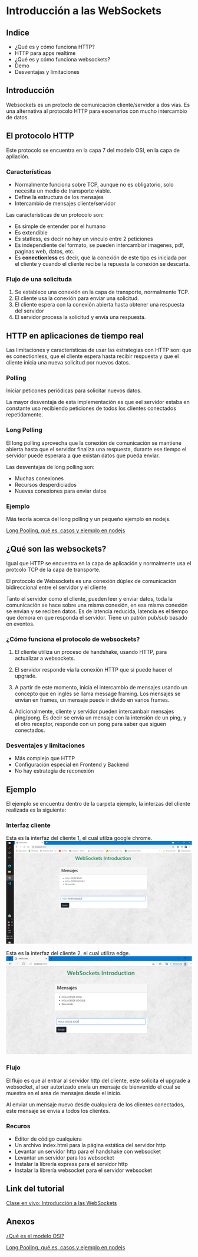 # Introducción a las WebSockets

## Indice
* ¿Qué es y cómo funciona HTTP?
* HTTP para apps realtime
* ¿Qué es y cómo funciona websockets?
* Demo
* Desventajas y limitaciones

## Introducción
Websockets es un protoclo de comunicación cliente/servidor a dos vías.
Es una alternativa al protocolo HTTP para escenarios con mucho intercambio de datos.

## El protocolo HTTP
Este protocolo se encuentra en la capa 7 del modelo OSI, en la capa de apliación.

### Características
* Normalmente funciona sobre TCP, aunque no es obligatorio, solo necesita un medio de transporte viable.
* Define la estructura de los mensajes
* Intercambio de mensajes cliente/servidor

Las caracteristicas de un protocolo son: 
* Es simple de entender por el humano
* Es extendible
* Es statless, es decir no hay un vínculo entre 2 peticiones
* Es independiente del formato, se pueden intercambiar imagenes, pdf, paginas web, datos, etc.
* Es <b> conectionless </b> es decir, que la conexión de este tipo es iniciada por el cliente y cuando el cliente recibe la repuesta la conexión se descarta.

### Flujo de una solicituda

1.  Se establece una conexión en la capa de transporte, normalmente TCP.
2. El cliente usa la conexión para enviar una solicitud.
3. El cliente espera con la conexión abierta hasta obtener una respuesta del servidor
4. El servidor procesa la solicitud y envía una respuesta.

## HTTP en aplicaciones de tiempo real

Las limitaciones y características de usar las estrategias con HTTP son: que es conectionless, que el cliente espera hasta recibir respuesta y que el cliente inicia una nueva solicitud por nuevos datos.

### Polling
Iniciar peticones periódicas para solicitar nuevos datos.

La mayor desventaja de esta implementación es que eel servidor estaba en constante uso recibiendo peticiones de todos los clientes conectados repetidamente.

### Long Polling
El long polling aprovecha que la conexión de comunicación se mantiene abierta hasta que el servidor finaliza una respuesta, durante ese tiempo el servidor puede esperara a que existan datos que pueda enviar.

Las desventajas de long polling son:
* Muchas conexiones
* Recursos desperdiciados
* Nuevas conexiones para enviar datos

### Ejemplo
Más teoría acerca del long polling y un pequeño ejemplo en nodejs.

[Long Pooling, qué es, casos y  ejemplo en nodejs](https://dev.to/obnsk/long-polling-comparative-and-sample-coded-expression-4anp)

## ¿Qué son las websockets?
Igual que HTTP se encuentra en la capa de aplicación y normalmente usa el protcolo TCP de la capa de transporte.

El protocolo de Websockets es una conexión dúplex de comunicación bidireccional entre el servidor y el cliente.

Tanto el servidor como el cliente, pueden leer y enviar datos, toda la comunicación se hace sobre una misma conexión, en esa misma conexión se envian y se reciben datos. Es de latencia reducida, latencia es el tiempo que demora en que responda el servidor.
Tiene un patrón pub/sub basado en eventos.


### ¿Cómo funciona el protocolo de websockets?

1. El cliente utiliza un proceso de handshake, usando HTTP, para actualizar a websockets.

2. El servidor responde vía la conexión HTTP que sí puede hacer el upgrade.

3. A partir de este momento, inicia el intercambio de mensajes usando un concepto que en inglés se llama message framing. Los mensajes se envian en frames, un mensaje puede ir divido en varios frames.

4. Adicionalmente, cliente y servidor pueden intercambair mensajes ping/pong. Es decir se envía un mensaje con la intensión de un ping, y el otro receptor, responde con un pong para saber que siguen conectados.

### Desventajes y limitaciones 
* Más complejo que HTTP
* Configuración especial en Frontend y Backend
* No hay estrategia de reconexión

## Ejemplo
El ejemplo se encuentra dentro de la carpeta ejemplo, la interzas del cliente realizada es la siguiente:

### Interfaz cliente
Esta es la interfaz del cliente 1, el cual utilza google chrome.
![Cliente1 Google](img/interfazG.png)

Esta es la interfaz del cliente 2, el cual utiliza edge.
![Cliente2 Edge](img/interfazE.png)

### Flujo
El flujo es que al entrar al servidor http del cliente, este solicita el upgrade a websocket, al ser autorizado envía un mensaje de bienvenido el cual se muestra en el area de mensajes desde el inicio.

Al enviar un mensaje nuevo desde cualquiera de los clientes conectados, este mensaje se envía a todos los clientes. 

### Recuros
* Editor de código cualquiera
* Un archivo index.html para la página estática del servidor http
* Levantar un servidor http para el handshake con websocket
* Levantar un servidor para los websocket
* Instalar la librería express para el servidor http
* Instalar la librería websocket para el servidor websocket

## Link del tutorial
[Clase en vivo: Introducción a las WebSockets](https://www.youtube.com/watch?v=vBjfAmH67fg&list=PLpOqH6AE0tNifi6hr2aiP27DZ8R3R0Apy&index=11)

## Anexos
[¿Qué es el modelo OSI?](https://en.wikipedia.org/wiki/OSI_model)

[Long Pooling, qué es, casos y  ejemplo en nodejs](https://dev.to/obnsk/long-polling-comparative-and-sample-coded-expression-4anp)
